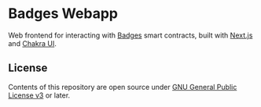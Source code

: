# Badges Webapp

Web frontend for interacting with [Badges](https://github.com/st4k3h0us3/badges) smart contracts, built with [Next.js](https://nextjs.org/) and [Chakra UI](https://chakra-ui.com/).

## License

Contents of this repository are open source under [GNU General Public License v3](./LICENSE) or later.
